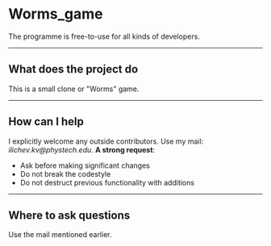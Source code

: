 # Worms_game

The programme is free-to-use for all kinds of developers.
***
## What does the project do

This is a small clone or "Worms" game.

***
## How can I help
I explicitly welcome any outside contributors. Use my mail: _ilichev.kv@phystech.edu_.
__A strong request__:
* Ask before making significant changes
* Do not break the codestyle
* Do not destruct previous functionality with additions

***
## Where to ask questions
Use the mail mentioned earlier.
